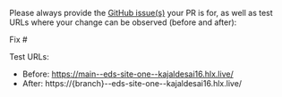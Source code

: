 Please always provide the [GitHub issue(s)](../issues) your PR is for, as well as test URLs where your change can be observed (before and after):

Fix #<gh-issue-id>

Test URLs:
- Before: https://main--eds-site-one--kajaldesai16.hlx.live/
- After: https://{branch}--eds-site-one--kajaldesai16.hlx.live/

